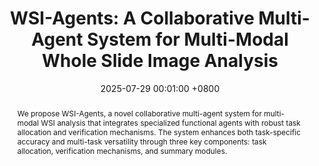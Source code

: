 ---
title:          "WSI-Agents: A Collaborative Multi-Agent System for Multi-Modal Whole Slide Image Analysis"
date:           2025-07-29 00:01:00 +0800
selected:       true
pub:            "International Conference on Medical Image Computing and Computer-Assisted Intervention (MICCAI)"
pub_last:       ' <span class="badge badge-pill badge-publication badge-danger">Oral</span>'
pub_date:       "2025"

abstract: >-
  We propose WSI-Agents, a novel collaborative multi-agent system for multi-modal WSI analysis that integrates specialized functional agents with robust task allocation and verification mechanisms. The system enhances both task-specific accuracy and multi-task versatility through three key components: task allocation, verification mechanisms, and summary modules.

cover:          /assets/images/covers/wsi-agents.png
authors:
  - Xinheng Lyu
  - Yuci Liang
  - Wenting Chen
  - Meidan Ding
  - Jiaqi Yang
  - Guolin Huang
  - Daokun Zhang
  - Xiangjian He
  - Linlin Shen
links:
  Paper: https://arxiv.org/abs/2507.14680
  Code: https://github.com/XinhengLyu/WSI-Agents
---